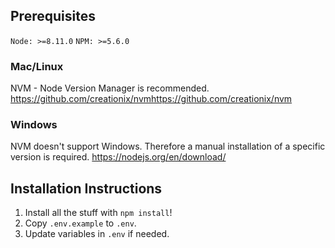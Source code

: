 ## Prerequisites

`Node: >=8.11.0`
`NPM: >=5.6.0`

### Mac/Linux

NVM - Node Version Manager is recommended.
<https://github.com/creationix/nvmhttps://github.com/creationix/nvm>

### Windows

NVM doesn't support Windows. Therefore a manual installation of a specific version is required.
<https://nodejs.org/en/download/>

## Installation Instructions

1. Install all the stuff with `npm install`!
2. Copy `.env.example` to `.env`.
3. Update variables in `.env` if needed.
